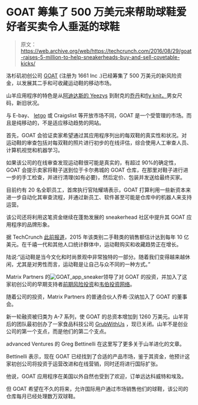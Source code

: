 # GOAT 筹集了 500 万美元来帮助球鞋爱好者买卖令人垂涎的球鞋 

> 原文：<https://web.archive.org/web/https://techcrunch.com/2016/08/29/goat-raises-5-million-to-help-sneakerheads-buy-and-sell-covetable-kicks/>

洛杉矶初创公司 [GOAT](https://web.archive.org/web/20221007160227/https://www.airgoat.com/) (注册为 1661 Inc .)已经筹集了 500 万美元的新风险资金，以发展其二手和可收藏运动鞋的移动市场。

山羊应用程序的特色是从[阿迪达斯的 Yeezys](https://web.archive.org/web/20221007160227/http://www.adidas.com/yeezy) 到耐克的[乔丹](https://web.archive.org/web/20221007160227/http://www.nike.com/us/en_us/c/jordan)和[fly knit，](https://web.archive.org/web/20221007160227/http://store.nike.com/us/en_us/pw/flyknit)男女尺码，新旧状况。

与 E-bay、 [letgo](https://web.archive.org/web/20221007160227/https://beta.techcrunch.com/2015/09/03/mobile-app-letgo-raises-100-million-from-naspers-to-take-over-classifieds-in-the-u-s/) 或 Craigslist 等开放市场不同，GOAT 是一个受管理的市场。而且是纯移动的，不是适应移动趋势的网站。

首先，GOAT 会验证卖家希望通过其应用程序列出的每双鞋的真实性和状况。对运动鞋的审查包括对每双鞋的照片进行初步的在线评估，综合使用人工审查人员、计算机视觉和机器学习。

如果该公司的在线审查发现运动鞋很可能是真实的，有超过 90%的确定性，GOAT 会提示卖家将鞋子送到位于卡尔弗城的 GOAT 仓库，在那里对鞋子进行进一步的手工检查，并进行清理(如有必要)，然后定价、包装并发送给最终买家。

目前约有 20 名全职员工，首席执行官陆耀靖表示，GOAT 打算利用一些新资本来进一步自动化其审查流程，并通过新员工、软件甚至可能是仓库中的机器人来支持运营。

该公司还将利用这笔资金继续在蓬勃发展的 sneakerhead 社区中提升其 GOAT 应用程序的品牌形象。

据 TechCrunch [此前报道](https://web.archive.org/web/20221007160227/https://beta.techcrunch.com/2015/08/28/goat-lets-you-cop-kicks-without-getting-jacked/)，2015 年该类别二手鞋类的销售额估计达到每年 10 亿美元。在千禧一代和其他人口统计群体中，运动鞋购买和收藏趋势正在增长。

陆说:“运动鞋是当今文化和时尚景观中非常独特的一部分。随着我们变得越来越休闲，尤其是对男性而言，运动鞋是让自己与众不同的一种方式。”

Matrix Partners 的![GOAT_app_sneaker](img/f1fabb002f1fc1b5d88b7c45d1af1620.png)领导了对 GOAT 的投资，并加入了这家初创公司的早期支持者[前期风险投资](https://web.archive.org/web/20221007160227/http://upfront.com/)和[韦伯投资网络](https://web.archive.org/web/20221007160227/http://winfunding.com/)。

随着公司的投资，Matrix Partners 的普通合伙人乔希·汉纳加入了 GOAT 的董事会。

新一轮融资被归类为 A-7 系列，使 GOAT 的总资本增加到 1260 万美元。山羊背后的团队最初创办了一家食品科技公司 [GrubWithUs](https://web.archive.org/web/20221007160227/https://beta.techcrunch.com/2011/05/06/grubwithus-funding/) ，现已关闭。山羊不是创业公司的第一个支点，而是他们的第二个支点。

advanced Ventures 的 Greg Bettinelli 在这里写了更多关于山羊进化的文章。

Bettinelli 表示，现在 GOAT 已经找到了合适的产品市场，鉴于其资金，他预计这家初创公司将投资于运营改进和在线营销，同时还将进行国际扩张。

他说，GOAT 应用程序在美国以外自然也受到了欢迎，订单远达科威特和埃及。

但 GOAT 希望在不久的将来，允许国际用户通过市场销售他们的球鞋，该公司的仓库每月已经处理数万双球鞋。